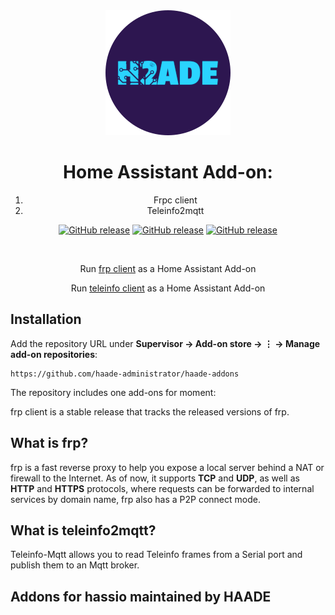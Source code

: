 <div align="center">
<img src="images/logo.png">
<h1>Home Assistant Add-on:</h1>
<ol>
<li>Frpc client</li>
<li>Teleinfo2mqtt</li>
</ol>

[![GitHub release](https://img.shields.io/github/tag/fatedier/frp.svg?label=release-fatedier)](https://github.com/fatedier/frp/releases)
[![GitHub release](https://img.shields.io/github/tag/haade-administrator/haade-addons.svg?label=release-frpc)](https://github.com/haade-administrator/haade-addons/releases)
[![GitHub release](https://img.shields.io/github/tag/fmartinou/teleinfo-mqtt.svg?label=release-fmartinou)](https://github.com/fmartinou/teleinfo-mqtt/releases)

<br>
<p>Run <a href="https://github.com/fatedier/frp">frp client</a> as a Home Assistant Add-on</p>
<p>Run <a href="https://github.com/fmartinou/teleinfo-mqtt">teleinfo client</a> as a Home Assistant Add-on</p>
</div>

## Installation

Add the repository URL under **Supervisor → Add-on store → ⋮ → Manage add-on repositories**:

    https://github.com/haade-administrator/haade-addons
    
The repository includes one add-ons for moment:

frp client is a stable release that tracks the released versions of frp.

    

## What is frp?

frp is a fast reverse proxy to help you expose a local server behind a NAT or firewall to the Internet. As of now, it supports **TCP** and **UDP**, as well as **HTTP** and **HTTPS** protocols, where requests can be forwarded to internal services by domain name, frp also has a P2P connect mode.
    

## What is teleinfo2mqtt?

Teleinfo-Mqtt allows you to read Teleinfo frames from a Serial port and publish them to an Mqtt broker.

## Addons for hassio maintained by HAADE
